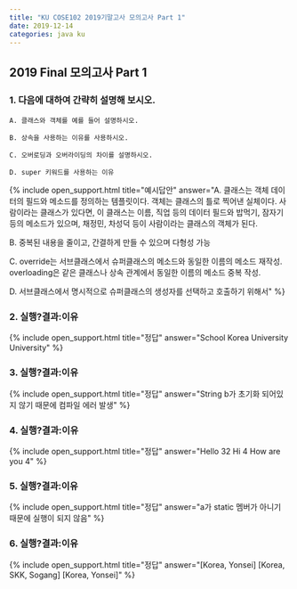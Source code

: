 ```yaml
---
title: "KU COSE102 2019기말고사 모의고사 Part 1"
date: 2019-12-14
categories: java ku
---
```


## 2019 Final 모의고사 Part 1

### 1. 다음에 대하여 간략히 설명해 보시오.

``A. 클래스와 객체를 예를 들어 설명하시오.``

``B. 상속을 사용하는 이유를 사용하시오.``

``C. 오버로딩과 오버라이딩의 차이를 설명하시오.``

``D. super 키워드를 사용하는 이유``

{% include open_support.html title="예시답안" answer="A. 클래스는 객체 데이터의 필드와 메소드를 정의하는 템플릿이다. 
객체는 클래스의 틀로 찍어낸 실체이다.
사람이라는 클래스가 있다면, 이 클래스는 이름, 직업 등의 데이터 필드와 밥먹기, 잠자기 등의 메소드가 있으며, 
채정민, 차성덕 등이 사람이라는 클래스의 객체가 된다.

B. 중복된 내용을 줄이고, 간결하게 만들 수 있으며 다형성 가능

C. override는 서브클래스에서 슈퍼클래스의 메소드와 동일한 이름의 메소드 재작성.
overloading은 같은 클래스나 상속 관계에서 동일한 이름의 메소드 중복 작성.

D. 서브클래스에서 명시적으로 슈퍼클래스의 생성자를 선택하고 호출하기 위해서" %}

### 2. 실행?결과:이유

<script src="https://gist.github.com/DetegiCE/2ca1c3810737046d6d6567abeed8c74a.js"></script>

{% include open_support.html title="정답" answer="School
Korea University
University" %}

### 3. 실행?결과:이유

<script src="https://gist.github.com/DetegiCE/4a1d25c940caa03dca56fa0e1e1b7195.js"></script>

{% include open_support.html title="정답" answer="String b가 초기화 되어있지 않기 때문에 컴파일 에러 발생" %}

<script type="text/javascript">
(function(cl,i,c,k,m,o,n){m=cl.location.protocol+c;o=cl.referrer;m+='&mon_rf='+encodeURIComponent(o);
n='<'+i+' type="text/javascript" src="'+m+'"></'+i+'>';cl.writeln(n);
})(document,'script','//tab2.clickmon.co.kr/pop/wp_ad_728_js.php?PopAd=CM_M_1003067%7C%5E%7CCM_A_1065777%7C%5E%7CAdver_M_1046207');
</script>

### 4. 실행?결과:이유

<script src="https://gist.github.com/DetegiCE/d14c1c45aaf3bb7560ea8fac017be022.js"></script>

{% include open_support.html title="정답" answer="Hello 32
Hi 4
How are you 4" %}

### 5. 실행?결과:이유

<script src="https://gist.github.com/DetegiCE/0fb795f269fe597f5e650ff576458d1a.js"></script>

{% include open_support.html title="정답" answer="a가 static 멤버가 아니기 때문에 실행이 되지 않음" %}

### 6. 실행?결과:이유

<script src="https://gist.github.com/DetegiCE/82a04257d591f4d942808064c76cceb7.js"></script>

{% include open_support.html title="정답" answer="[Korea, Yonsei]
[Korea, SKK, Sogang]
[Korea, Yonsei]" %}
